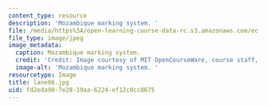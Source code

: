 ```yaml
---
content_type: resource
description: 'Mozambique marking system. '
file: /media/https%3A/open-learning-course-data-rc.s3.amazonaws.com/ec-s06-design-for-demining-spring-2007/fd2eda907e2819aa6224ef12c0cc8675_lane06.jpg
file_type: image/jpeg
image_metadata:
  caption: Mozambique marking system.
  credit: 'Credit: Image courtesy of MIT OpenCourseWare, course staff, and students.'
  image-alt: 'Mozambique marking system. '
resourcetype: Image
title: lane06.jpg
uid: fd2eda90-7e28-19aa-6224-ef12c0cc8675
---
```

